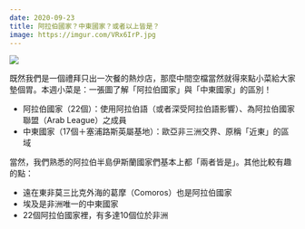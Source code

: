 ```yaml
---
date: 2020-09-23
title: 阿拉伯國家？中東國家？或者以上皆是？
image: https://imgur.com/VRx6IrP.jpg
---
```


![](https://imgur.com/VRx6IrP.jpg)

既然我們是一個禮拜只出一次餐的熱炒店，那麼中間空檔當然就得來點小菜給大家墊個胃。本週小菜是：一張圖了解「阿拉伯國家」與「中東國家」的區別！

- 阿拉伯國家（22個）：使用阿拉伯語（或者深受阿拉伯語影響）、為阿拉伯國家聯盟（Arab League）之成員
- 中東國家（17個＋塞浦路斯英屬基地）：歐亞非三洲交界、原稱「近東」的區域

當然，我們熟悉的阿拉伯半島伊斯蘭國家們基本上都「兩者皆是」。其他比較有趣的點：

- 遠在東非莫三比克外海的葛摩（Comoros）也是阿拉伯國家
- 埃及是非洲唯一的中東國家
- 22個阿拉伯國家裡，有多達10個位於非洲